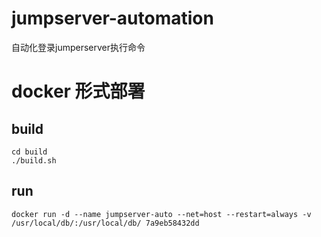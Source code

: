 # jumpserver-automation
自动化登录jumperserver执行命令

# docker 形式部署

## build
```
cd build
./build.sh
```

## run
```
docker run -d --name jumpserver-auto --net=host --restart=always -v /usr/local/db/:/usr/local/db/ 7a9eb58432dd
```
